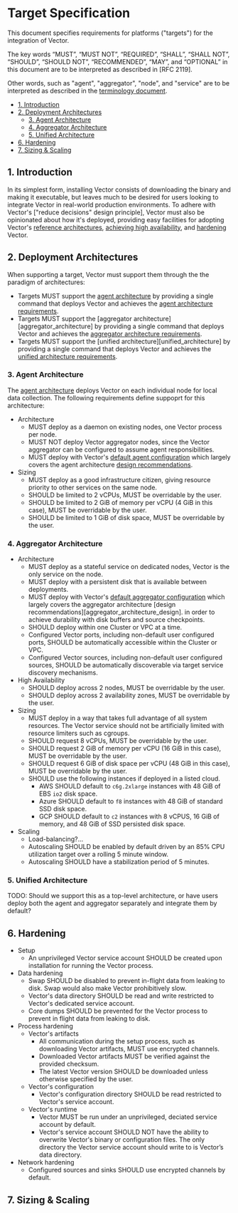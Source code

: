 # Target Specification

This document specifies requirements for platforms ("targets") for the
integration of Vector.

The key words “MUST”, “MUST NOT”, “REQUIRED”, “SHALL”, “SHALL NOT”, “SHOULD”,
“SHOULD NOT”, “RECOMMENDED”, “MAY”, and “OPTIONAL” in this document are to be
interpreted as described in [RFC 2119].

Other words, such as "agent", "aggregator", "node", and "service" are to be
interpreted as described in the [terminology document][terminology_document].

- [1. Introduction](#1-introduction)
- [2. Deployment Architectures](#2-deployment-architectures)
  - [3. Agent Architecture](#3-agent-architecture)
  - [4. Aggregator Architecture](#4-aggregator-architecture)
  - [5. Unified Architecture](#5-unified-architecture)
- [6. Hardening](#6-hardening)
- [7. Sizing & Scaling](#7-sizing--scaling)

## 1. Introduction

In its simplest form, installing Vector consists of downloading the binary and
making it executable, but leaves much to be desired for users looking to
integrate Vector in real-world production environments. To adhere with Vector's
["reduce decisions" design principle], Vector must also be opinionated about how
it's deployed, providing easy facilities for adopting Vector's
[reference architectures][reference_architectures],
[achieving high availability][high_availability], and [hardening][hardening]
Vector.

## 2. Deployment Architectures

When supporting a target, Vector must support them through the the paradigm of
architectures:

* Targets MUST support the [agent architecture][agent_architecture] by
  providing a single command that deploys Vector and achieves the
  [agent architecture requirements](#agent-architecture).
* Targets MUST support the [aggregator architecture][aggregator_architecture] by
  providing a single command that deploys Vector and achieves the
  [aggregator architecture requirements](#aggregator-architecture).
* Targets MUST support the [unified architecture][unified_architecture] by
  providing a single command that deploys Vector and achieves the
  [unified architecture requirements](#aggregator-architecture).

### 3. Agent Architecture

The [agent architecture][agent_architecture] deploys Vector on each individual
node for local data collection. The following requirements define suppoprt for
this architecture:

* Architecture
  * MUST deploy as a daemon on existing nodes, one Vector process per node.
  * MUST NOT deploy Vector aggregator nodes, since the Vector aggregator can be
    configured to assume agent responsibilities.
  * MUST deploy with Vector's [default agent configuration][default_agent_configuration]
    which largely covers the agent architecture
    [design recommendations][agent_architecture_design].
* Sizing
  * MUST deploy as a good infrastructure citizen, giving resource priority to
    other services on the same node.
  * SHOULD be limited to 2 vCPUs, MUST be overridable by the user.
  * SHOULD be limited to 2 GiB of memory per vCPU (4 GiB in this case), MUST be
    overridable by the user.
  * SHOULD be limited to 1 GiB of disk space, MUST be overridable by the user.

### 4. Aggregator Architecture

* Architecture
  * MUST deploy as a stateful service on dedicated nodes, Vector is the only
    service on the node.
  * MUST deploy with a persistent disk that is available between deployments.
  * MUST deploy with Vector's [default aggregator configuration][default_aggregator_configuration]
    which largely covers the aggregator architecture
    [design recommendations][aggregator_architecture_design].
    in order to achieve durability with disk buffers and source checkpoints.
  * SHOULD deploy within one Cluster or VPC at a time.
  * Configured Vector ports, including non-default user configured ports,
    SHOULD be automatically accessible within the Cluster or VPC.
  * Configured Vector sources, including non-default user configured sources,
    SHOULD be automatically discoverable via target service discovery
    mechanisms.
* High Availability
  * SHOULD deploy across 2 nodes, MUST be overridable by the user.
  * SHOULD deploy across 2 availability zones, MUST be overridable by the user.
* Sizing
  * MUST deploy in a way that takes full advantage of all system resources.
    The Vector service should not be artificially limited with resource
    limiters such as cgroups.
  * SHOULD request 8 vCPUs, MUST be overridable by the user.
  * SHOULD request 2 GiB of memory per vCPU (16 GiB in this case), MUST be
    overridable by the user.
  * SHOULD request 6 GiB of disk space per vCPU (48 GiB in this case), MUST be
    overridable by the user.
  * SHOULD use the following instances if deployed in a listed cloud.
    * AWS SHOULD default to `c6g.2xlarge` instances with 48 GiB of EBS `io2`
      disk space.
    * Azure SHOULD default to `f8` instances with 48 GiB of standard SSD disk
      space.
    * GCP SHOULD default to `c2` instances with 8 vCPUS, 16 GiB of memory, and
      48 GiB of SSD persisted disk space.
* Scaling
  * Load-balancing?...
  * Autoscaling SHOULD be enabled by default driven by an 85% CPU utilization
    target over a rolling 5 minute window.
  * Autoscaling SHOULD have a stabilization period of 5 minutes.

### 5. Unified Architecture

TODO: Should we support this as a top-level architecture, or have users deploy
both the agent and aggregator separately and integrate them by default?

## 6. Hardening

* Setup
  * An unprivileged Vector service account SHOULD be created upon installation
    for running the Vector process.
* Data hardening
  * Swap SHOULD be disabled to prevent in-flight data from leaking to disk.
    Swap would also make Vector prohibitively slow.
  * Vector's data directory SHOULD be read and write restricted to Vector's
    dedicated service account.
  * Core dumps SHOULD be prevented for the Vector process to prevent in flight
    data from leaking to disk.
* Process hardening
  * Vector's artifacts
    * All communication during the setup process, such as downloading Vector
      artifacts, MUST use encrypted channels.
    * Downloaded Vector artifacts MUST be verified against the provided
      checksum.
    * The latest Vector version SHOULD be downloaded unless otherwise specified
      by the user.
  * Vector's configuration
    * Vector's configuration directory SHOULD be read restricted to Vector's
      service account.
  * Vector's runtime
    * Vector MUST be run under an unprivileged, deciated service account by
      default.
    * Vector's service account SHOULD NOT have the ability to overwrite Vector's
      binary or configuration files. The only directory the Vector service
      account should write to is Vector’s data directory.
* Network hardening
  * Configured sources and sinks SHOULD use encrypted channels by default.

## 7. Sizing & Scaling

[agent_architecture]: https://www.notion.so/Agent-Architecture-3e3c9950398f4f349dff9e83ac6dea83
[agent_architecture_design]: ...
[default_agent_configuration]: ...
[default_aggregator_configuration]: ...
[hardening]: https://www.notion.so/Hardening-1fcce789ceaa4ea1ac9bc39112ee7224
[high_availability]: https://www.notion.so/High-Availability-b2a44d37e88a4bae83677139b3979872
[reference_architectures]: https://www.notion.so/08e711506fd446be947ce0674dfc370e?v=43ee3d19efbb4b34b55593ce9761e9bc
[terminology_document]: ...